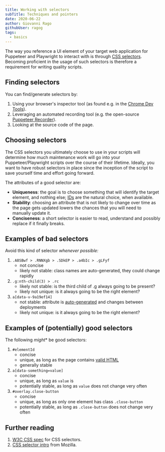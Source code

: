 ```yaml
---
title: Working with selectors
subTitle: Techniques and pointers
date: 2020-06-22
author: Giovanni Rago
githubUser: ragog
tags: 
  - basics
---
```


The way you reference a UI element of your target web application for Puppeteer and Playwright to interact with is through [CSS selectors](https://developer.mozilla.org/en-US/docs/Learn/CSS/Building_blocks/Selectors). Becoming proficient in the usage of such selectors is therefore a requirement for writing quality scripts.

<!-- more -->

## Finding selectors

You can find/generate selectors by:

1. Using your browser's inspector tool (as found e.g. in the [Chrome Dev Tools](https://developers.google.com/web/tools/chrome-devtools/dom)).
2. Leveraging an automated recording tool (e.g. the open-source [Puppeteer Recorder](https://github.com/checkly/puppeteer-recorder)).
3. Looking at the source code of the page.

## Choosing selectors

The CSS selectors you ultimately choose to use in your scripts will determine how much maintenance work will go into your Puppeteer/Playwright scripts over the course of their lifetime. Ideally, you want to have robust selectors in place since the inception of the script to save yourself time and effort going forward.

The attributes of a good selector are:

- **Uniqueness**: the goal is to choose something that will identify the target element, and nothing else; [IDs](https://developer.mozilla.org/en-US/docs/Learn/CSS/Building_blocks/Selectors/Type_Class_and_ID_Selectors#ID_Selectors) are the natural choice, when available.
- **Stability**: choosing an attribute that is not likely to change over time as the page gets updated lowers the chances that you will need to manually update it.
- **Conciseness**: a short selector is easier to read, understand and possibly replace if it finally breaks.

## Examples of bad selectors

Avoid this kind of selector *whenever possible:*

1. `.A8SBwf > .RNNXgb > .SDkEP > .a4bIc > .gLFyf`
    - not concise
    - likely not stable: class names are auto-generated, they could change rapidly
2. `.g:nth-child(3) > .rc`
    - likely not stable: is the third child of .g always going to be present?
    - likely not unique: is it always going to be the right element?
3. `a[data-v-9a19ef14]`
    - not stable: attribute is [auto-generated](https://vue-loader.vuejs.org/guide/scoped-css.html#scoped-css) and changes between deployments
    - likely not unique: is it always going to be the right element?

## Examples of (potentially) good selectors

The following *might*\* be good selectors:

1. `#elementId`
    - concise
    - unique, as long as the page contains [valid HTML](https://developer.mozilla.org/en-US/docs/Web/HTML/Global_attributes/id)
    - generally stable
2. `a[data-something=value]`
    - concise
    - unique, as long as `value` is
    - potentially stable, as long as `value` does not change very often
3. `#overlay.close-button`
    - concise
    - unique, as long as only one element has class `.close-button`
    - potentially stable, as long as `.close-button` does not change very often

## Further reading
1. [W3C CSS spec](https://www.w3.org/TR/CSS21/selector.html%23id-selectors) for CSS selectors. 
2. [CSS selector intro](https://developer.mozilla.org/en-US/docs/Web/CSS/CSS_Selectors) from Mozilla.
